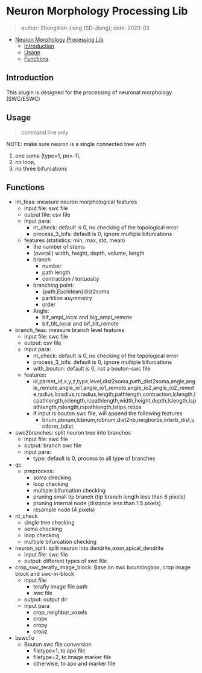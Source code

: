 # Neuron Morphology Processing Lib
> author: Shengdian Jiang (SD-Jiang); date: 2023-03
- [Neuron Morphology Processing Lib](#neuron-morphology-processing-lib)
  - [Introduction](#introduction)
  - [Usage](#usage)
  - [Functions](#functions)

## Introduction
This plugin is designed for the processing of neuronal morphology (SWC/ESWC)

## Usage
> command line only
> 
NOTE: make sure neuron is a single connected tree with
1. one soma (type=1, pn=-1),
2. no loop,
3. no three bifurcations
## Functions            
- lm_feas: measure neuron morphological features
  - input file: swc file
  - output file: csv file
  - input para: 
    - nt_check: default is 0, no checking of the topological error
    - process_3_bifs: default is 0, ignore multiple bifurcations
  - features  (statistics: min, max, std, mean)
    - the number of stems
    - (overall) width, height, depth, volume, length
    - branch
      - number
      - path length
      - contraction / tortuosity
    - branching point:
      - {path,Euclidean}dist2soma
      - partition asymmetry
      - order
    - Angle:
        - bif_ampl_local and big_ampl_remote
        - bif_tilt_local and bif_tilt_remote
- branch_feas: measure branch level features
  - input file: swc file
  - output: csv file
  - input para: 
    - nt_check: default is 0, no checking of the topological error
    - process_3_bifs: default is 0, ignore multiple bifurcations
    - with_bouton: default is 0, not a bouton-swc file
  - features:
    - id,parent_id,x,y,z,type,level,dist2soma,path_dist2soma,angle,angle_remote,angle_io1,angle_io1_remote,angle_io2,angle_io2_remote,radius,lcradius,rcradius,length,pathlength,contraction,lclength,lcpathlength,rclength,rcpathlength,width,height,depth,lslength,lspathlength,rslength,rspathlength,lstips,rstips
    - if input is bouton swc file, will append the following features
      - bnum,pbnum,lcbnum,rcbnum,dist2nb,neigborbs,interb_dist,uniform_bdist
- swc2branches: split neuron tree into branches
  - input file: swc file
  - output: branch swc file
  - input para: 
    - type: default is 0, process to all type of branches
- qc
  - preprocess:
     * soma checking
     * loop checking
     * multiple bifurcation checking 
     * pruning small tip branch (tip branch length less than 6 pixels)
     * pruning internal node (distance less than 1.5 pixels)
     * resample node (4 pixels)
- nt_check
     * single tree checking
     * soma checking
     * loop checking
     * multiple bifurcation checking
- neuron_split: split neuron into dendrite,axon,apical_dendrite
  - input file: swc file
  - output: different types of swc file
- crop_swc_terafly_image_block: Base on swc boundingbox, crop image block and swc-in-block
  - input file: 
    - terafly image file path
    - swc file
  - output: output dir
  - input para
    - crop_neighbor_voxels
    - cropx
    - cropy
    - cropz
- bswcTo
  - Bouton swc file conversion
     * filetype=1, to apo file
     * filetype=2, to image marker file
     * otherwise, to apo and marker file


  